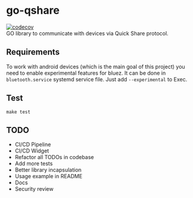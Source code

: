 # go-qshare
[![codecov](https://codecov.io/github/ACLzz/go-qshare/graph/badge.svg?token=S39GK295NH)](https://codecov.io/github/ACLzz/go-qshare)<br/>
GO library to communicate with devices via Quick Share protocol.

## Requirements
To work with android devices (which is the main goal of this project) you need to enable experimental features for bluez. It can be done in `bluetooth.service` systemd service file. Just add `--experimental` to Exec.

## Test
`make test`

## TODO
- CI/CD Pipeline
- CI/CD Widget
- Refactor all TODOs in codebase
- Add more tests
- Better library incapsulation
- Usage example in README
- Docs
- Security review
